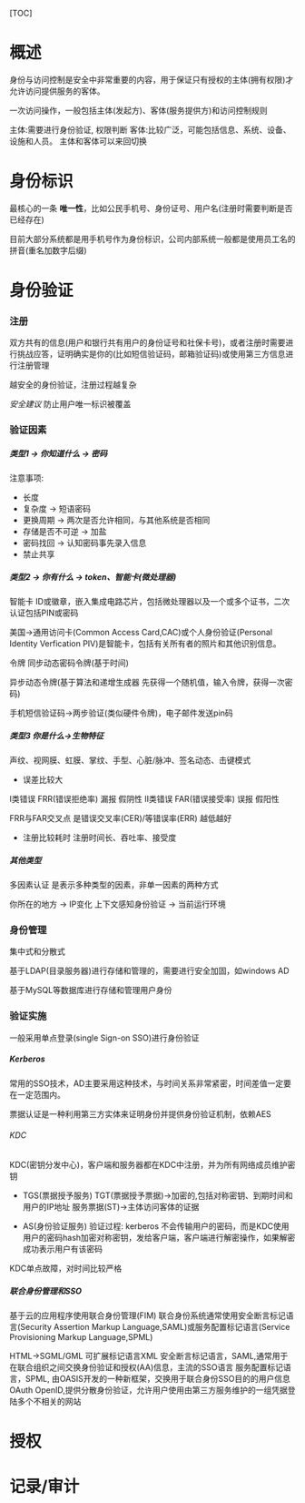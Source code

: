 [TOC]

# 概述
身份与访问控制是安全中非常重要的内容，用于保证只有授权的主体(拥有权限)才允许访问提供服务的客体。

一次访问操作，一般包括主体(发起方)、客体(服务提供方)和访问控制规则

主体:需要进行身份验证, 权限判断
客体:比较广泛，可能包括信息、系统、设备、设施和人员。
主体和客体可以来回切换


# 身份标识
最核心的一条 **唯一性**，比如公民手机号、身份证号、用户名(注册时需要判断是否已经存在)

目前大部分系统都是用手机号作为身份标识，公司内部系统一般都是使用员工名的拼音(重名加数字后缀)


# 身份验证 

### 注册
双方共有的信息(用户和银行共有用户的身份证号和社保卡号)，或者注册时需要进行挑战应答，证明确实是你的(比如短信验证码，邮箱验证码)或使用第三方信息进行注册管理

越安全的身份验证，注册过程越复杂

_安全建议_ 防止用户唯一标识被覆盖

### 验证因素
##### 类型1 -> 你知道什么 -> 密码

注意事项:
- 长度
- 复杂度 -> 短语密码
- 更换周期 -> 两次是否允许相同，与其他系统是否相同
- 存储是否不可逆 -> 加盐
- 密码找回  -> 认知密码事先录入信息
- 禁止共享

##### 类型2 -> 你有什么 -> token、智能卡(微处理器)
智能卡 ID或徽章，嵌入集成电路芯片，包括微处理器以及一个或多个证书，二次认证包括PIN或密码

美国->通用访问卡(Common Access Card,CAC)或个人身份验证(Personal Identity Verfication PIV)是智能卡，包括有关所有者的照片和其他识别信息。

令牌 同步动态密码令牌(基于时间)

异步动态令牌(基于算法和递增生成器 先获得一个随机值，输入令牌，获得一次密码)

手机短信验证码->两步验证(类似硬件令牌)，电子邮件发送pin码
##### 类型3 你是什么->生物特征
声纹、视网膜、虹膜、掌纹、手型、心脏/脉冲、签名动态、击键模式

- 误差比较大

I类错误  FRR(错误拒绝率) 漏报  假阴性
II类错误 FAR(错误接受率) 误报  假阳性

FRR与FAR交叉点 是错误交叉率(CER)/等错误率(ERR)  越低越好

- 注册比较耗时
注册时间长、吞吐率、接受度

##### 其他类型
多因素认证 是表示多种类型的因素，非单一因素的两种方式

你所在的地方 -> IP变化
上下文感知身份验证 -> 当前运行环境

### 身份管理
集中式和分散式

基于LDAP(目录服务器)进行存储和管理的，需要进行安全加固，如windows AD

基于MySQL等数据库进行存储和管理用户身份

### 验证实施
一般采用单点登录(single Sign-on SSO)进行身份验证

##### Kerberos
常用的SSO技术，AD主要采用这种技术，与时间关系非常紧密，时间差值一定要在一定范围内。

票据认证是一种利用第三方实体来证明身份并提供身份验证机制，依赖AES

###### KDC
 KDC(密钥分发中心)，客户端和服务器都在KDC中注册，并为所有网络成员维护密钥

 - TGS(票据授予服务)
 TGT(票据授予票据)->加密的,包括对称密钥、到期时间和用户的IP地址
服务票据(ST)->主体访问客体的证据

- AS(身份验证服务)
验证过程:
kerberos 不会传输用户的密码，而是KDC使用用户的密码hash加密对称密钥，发给客户端，客户端进行解密操作，如果解密成功表示用户有该密码

KDC单点故障，对时间比较严格

##### 联合身份管理和SSO
基于云的应用程序使用联合身份管理(FIM)
联合身份系统通常使用安全断言标记语言(Security Assertion Markup Language,SAML)或服务配置标记语言(Service Provisioning Markup Language,SPML)

HTML->SGML/GML
可扩展标记语言XML
安全断言标记语言，SAML,通常用于在联合组织之间交换身份验证和授权(AA)信息，主流的SSO语言
服务配置标记语言，SPML, 由OASIS开发的一种新框架，交换用于联合身份SSO目的的用户信息
OAuth 
OpenID,提供分散身份验证，允许用户使用由第三方服务维护的一组凭据登陆多个不相关的网站


# 授权

# 记录/审计
